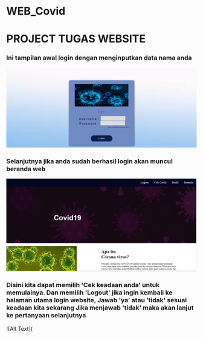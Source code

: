 # WEB_Covid
# PROJECT TUGAS WEBSITE

### Ini tampilan awal login dengan menginputkan data nama anda
![Alt Text](https://github.com/arfinadevi28/WEB_Covid/blob/master/login.PNG)

### Selanjutnya jika anda sudah berhasil login akan muncul beranda web 
![Alt Text](https://github.com/arfinadevi28/WEB_Covid/blob/master/beranda.PNG)

### Disini kita dapat memilih 'Cek keadaan anda' untuk memulainya. Dan memilih 'Logout' jika ingin kembali ke halaman utama login website, Jawab 'ya' atau 'tidak' sesuai keadaan kita sekarang Jika menjawab 'tidak' maka akan lanjut ke pertanyaan selanjutnya
![Alt Text](
